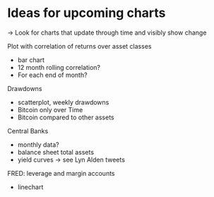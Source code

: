 # Ideas for upcoming charts
-> Look for charts that update through time and visibly show change



Plot with correlation of returns over asset classes
- bar chart
- 12 month rolling correlation?
- For each end of month?

Drawdowns
- scatterplot, weekly drawdowns
- Bitcoin only over Time
- Bitcoin compared to other assets

Central Banks
- monthly data?
- balance sheet total assets
- yield curves -> see Lyn Alden tweets

FRED: leverage and margin accounts
- linechart

